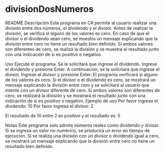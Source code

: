 # divisionDosNumeros

README
Descripción
Este programa en C# permite al usuario realizar una división entre dos números, el dividendo y el divisor. Antes de realizar la división, se verifica si alguno de los valores es cero. En caso de que el divisor o el dividendo sean cero, se muestra un mensaje explicando que la división entre cero no tiene un resultado bien definido. Si ambos valores son diferentes de cero, se realiza la división y se muestra el resultado junto con una indicación de si es positivo o negativo.

Uso
Ejecute el programa.
Se le solicitará que ingrese el dividendo.
Ingrese el dividendo y presione Enter.
A continuación, se le solicitará que ingrese el divisor.
Ingrese el divisor y presione Enter.
El programa verificará si alguno de los valores es cero.
Si el divisor o el dividendo es cero, se mostrará un mensaje explicando la división entre cero y se solicitará al usuario que intente con un divisor diferente de cero.
Si ambos valores son diferentes de cero, se realizará la división y se mostrará el resultado junto con una indicación de si es positivo o negativo.
Ejemplo de uso
Por favor ingresa el dividendo: 10
Por favor ingresa el divisor: 2

El resultado de 10 entre 2 es positivo y el resultado es: 5

Notas
Este programa solo admite números reales como dividendo y divisor.
Si se ingresa un valor no numérico, se producirá un error en tiempo de ejecución.
Si se realiza una división con un divisor o dividendo igual a cero, se mostrará un mensaje explicando que la división entre cero no tiene un resultado bien definido.
